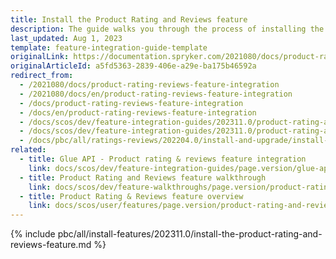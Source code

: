 ```yaml
---
title: Install the Product Rating and Reviews feature
description: The guide walks you through the process of installing the Product Reviews feature in your project.
last_updated: Aug 1, 2023
template: feature-integration-guide-template
originalLink: https://documentation.spryker.com/2021080/docs/product-rating-reviews-feature-integration
originalArticleId: a5fd5363-2839-406e-a29e-ba175b46592a
redirect_from:
  - /2021080/docs/product-rating-reviews-feature-integration
  - /2021080/docs/en/product-rating-reviews-feature-integration
  - /docs/product-rating-reviews-feature-integration
  - /docs/en/product-rating-reviews-feature-integration
  - /docs/scos/dev/feature-integration-guides/202311.0/product-rating-and-reviews-feature-integration.html
  - /docs/scos/dev/feature-integration-guides/202311.0/product-rating-and-reviews-feature-integration.html  
  - /docs/pbc/all/ratings-reviews/202204.0/install-and-upgrade/install-the-product-rating-and-reviews-feature.html
related:
  - title: Glue API - Product rating & reviews feature integration
    link: docs/scos/dev/feature-integration-guides/page.version/glue-api/glue-api-product-rating-and-reviews-feature-integration.html
  - title: Product Rating and Reviews feature walkthrough
    link: docs/scos/dev/feature-walkthroughs/page.version/product-rating-reviews-feature-walkthrough.html
  - title: Product Rating & Reviews feature overview
    link: docs/scos/user/features/page.version/product-rating-and-reviews-feature-overview.html
---
```

{% include pbc/all/install-features/202311.0/install-the-product-rating-and-reviews-feature.md %} <!-- To edit, see /_includes/pbc/all/install-features/202311.0/install-the-product-rating-and-reviews-feature.md -->
